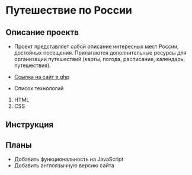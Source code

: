 # **Путешествие по России**

## **Описание проектв**

- Проект представляет собой описание интересных мест России, достойных посещения. Прилагаются дополнительные ресурсы для организации путешествий (карты, погода, расписание, календарь, путешествия).
- [Ссылка на сайт в ghp](https://yuliya143.github.io/russian-travel/)

- Список технологий

1. HTML
2. CSS

## **Инструкция**

## **Планы**

- Добавить функциональность на JavaScript
- Добавить англоязычную версию сайта
